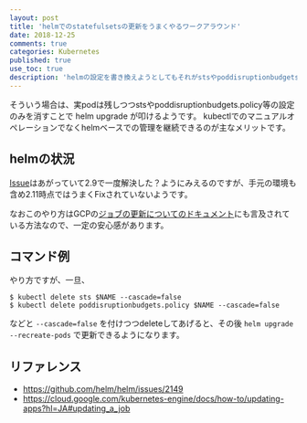```yaml
---
layout: post
title: 'helmでのstatefulsetsの更新をうまくやるワークアラウンド'
date: 2018-12-25
comments: true
categories: Kubernetes
published: true
use_toc: true
description: 'helmの設定を書き換えようとしてもそれがstsやpoddisruptionbudgets.policy、job等についての変更の場合、うまく更新できず困っていたのですが...。'
---
```


そういう場合は、実podは残しつつstsやpoddisruptionbudgets.policy等の設定のみを消すことで helm upgrade が叩けるようです。
kubectlでのマニュアルオペレーションでなくhelmベースでの管理を継続できるのが主なメリットです。

## helmの状況

[Issue](https://github.com/helm/helm/issues/2149)はあがっていて2.9で一度解決した？ようにみえるのですが、手元の環境も含め2.11時点ではうまくFixされていないようです。

なおこのやり方はGCPの[ジョブの更新についてのドキュメント](https://cloud.google.com/kubernetes-engine/docs/how-to/updating-apps?hl=JA#updating_a_job)にも言及されている方法なので、一定の安心感があります。

## コマンド例

やり方ですが、一旦、

```
$ kubectl delete sts $NAME --cascade=false
$ kubectl delete poddisruptionbudgets.policy $NAME --cascade=false
```

などと `--cascade=false` を付けつつdeleteしてあげると、その後 `helm upgrade --recreate-pods` で更新できるようになります。

## リファレンス

* <https://github.com/helm/helm/issues/2149>
* <https://cloud.google.com/kubernetes-engine/docs/how-to/updating-apps?hl=JA#updating_a_job>
